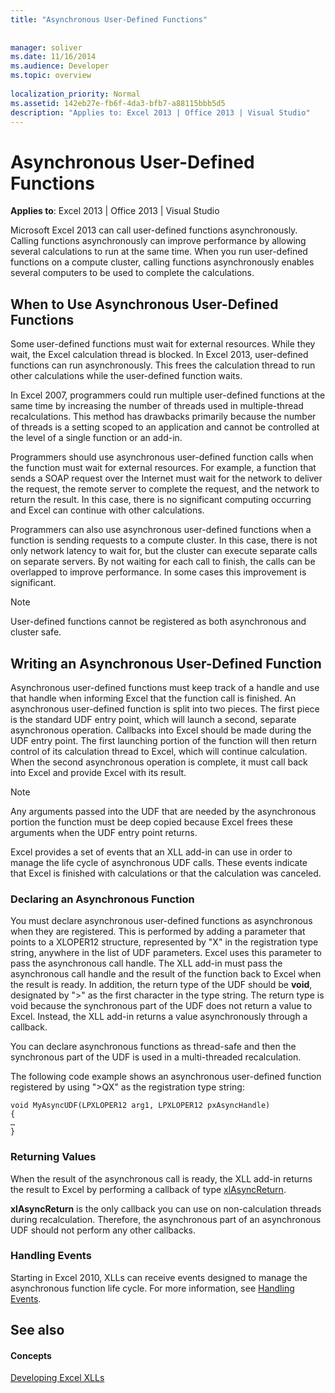 ```yaml
---
title: "Asynchronous User-Defined Functions"
 
 
manager: soliver
ms.date: 11/16/2014
ms.audience: Developer
ms.topic: overview
 
localization_priority: Normal
ms.assetid: 142eb27e-fb6f-4da3-bfb7-a88115bbb5d5
description: "Applies to: Excel 2013 | Office 2013 | Visual Studio"
---
```


# Asynchronous User-Defined Functions

**Applies to**: Excel 2013 | Office 2013 | Visual Studio 
  
Microsoft Excel 2013 can call user-defined functions asynchronously. Calling functions asynchronously can improve performance by allowing several calculations to run at the same time. When you run user-defined functions on a compute cluster, calling functions asynchronously enables several computers to be used to complete the calculations.
  
## When to Use Asynchronous User-Defined Functions

Some user-defined functions must wait for external resources. While they wait, the Excel calculation thread is blocked. In Excel 2013, user-defined functions can run asynchronously. This frees the calculation thread to run other calculations while the user-defined function waits.
  
In Excel 2007, programmers could run multiple user-defined functions at the same time by increasing the number of threads used in multiple-thread recalculations. This method has drawbacks primarily because the number of threads is a setting scoped to an application and cannot be controlled at the level of a single function or an add-in.
  
Programmers should use asynchronous user-defined function calls when the function must wait for external resources. For example, a function that sends a SOAP request over the Internet must wait for the network to deliver the request, the remote server to complete the request, and the network to return the result. In this case, there is no significant computing occurring and Excel can continue with other calculations.
  
Programmers can also use asynchronous user-defined functions when a function is sending requests to a compute cluster. In this case, there is not only network latency to wait for, but the cluster can execute separate calls on separate servers. By not waiting for each call to finish, the calls can be overlapped to improve performance. In some cases this improvement is significant.
  
> [!NOTE]
> User-defined functions cannot be registered as both asynchronous and cluster safe. 
  
## Writing an Asynchronous User-Defined Function

Asynchronous user-defined functions must keep track of a handle and use that handle when informing Excel that the function call is finished. An asynchronous user-defined function is split into two pieces. The first piece is the standard UDF entry point, which will launch a second, separate asynchronous operation. Callbacks into Excel should be made during the UDF entry point. The first launching portion of the function will then return control of its calculation thread to Excel, which will continue calculation. When the second asynchronous operation is complete, it must call back into Excel and provide Excel with its result. 
  
> [!NOTE]
> Any arguments passed into the UDF that are needed by the asynchronous portion the function must be deep copied because Excel frees these arguments when the UDF entry point returns. 
  
Excel provides a set of events that an XLL add-in can use in order to manage the life cycle of asynchronous UDF calls. These events indicate that Excel is finished with calculations or that the calculation was canceled.
  
### Declaring an Asynchronous Function

You must declare asynchronous user-defined functions as asynchronous when they are registered. This is performed by adding a parameter that points to a XLOPER12 structure, represented by "X" in the registration type string, anywhere in the list of UDF parameters. Excel uses this parameter to pass the asynchronous call handle. The XLL add-in must pass the asynchronous call handle and the result of the function back to Excel when the result is ready. In addition, the return type of the UDF should be **void**, designated by ">" as the first character in the type string. The return type is void because the synchronous part of the UDF does not return a value to Excel. Instead, the XLL add-in returns a value asynchronously through a callback. 
  
You can declare asynchronous functions as thread-safe and then the synchronous part of the UDF is used in a multi-threaded recalculation. 
  
The following code example shows an asynchronous user-defined function registered by using "\>QX" as the registration type string:
  
```
void MyAsyncUDF(LPXLOPER12 arg1, LPXLOPER12 pxAsyncHandle)
{
…
}
```

### Returning Values

When the result of the asynchronous call is ready, the XLL add-in returns the result to Excel by performing a callback of type [xlAsyncReturn](xlasyncreturn.md).
  
 **xlAsyncReturn** is the only callback you can use on non-calculation threads during recalculation. Therefore, the asynchronous part of an asynchronous UDF should not perform any other callbacks. 
  
### Handling Events

Starting in Excel 2010, XLLs can receive events designed to manage the asynchronous function life cycle. For more information, see [Handling Events](handling-events.md).
  
## See also

#### Concepts

[Developing Excel XLLs](developing-excel-xlls.md)

